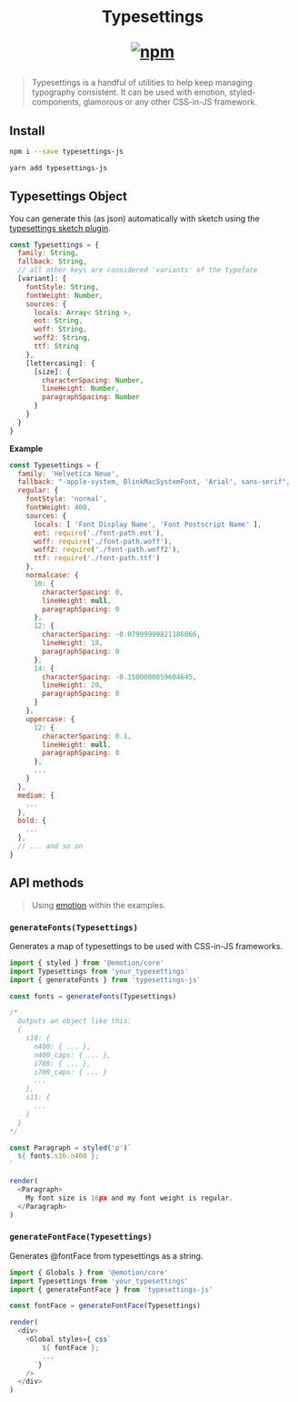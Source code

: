 <h1 align="center">
Typesettings

[![npm](https://img.shields.io/npm/v/typesettings-js.svg?style=flat-square)](https://www.npmjs.com/package/typesettings-js)
</h1>

> Typesettings is a handful of utilities to help keep managing typography consistent. It can be used with emotion, styled-components, glamorous or any other CSS-in-JS framework.

## Install

```sh
npm i --save typesettings-js

yarn add typesettings-js
```

## Typesettings Object

You can generate this (as json) automatically with sketch using the [typesettings sketch plugin](https://github.com/buames/typesettings-sketch-plugin).

```js
const Typesettings = {
  family: String,
  fallback: String,
  // all other keys are considered 'variants' of the typeface
  [variant]: {
    fontStyle: String,
    fontWeight: Number,
    sources: {
      locals: Array< String >,
      eot: String,
      woff: String,
      woff2: String,
      ttf: String
    },
    [lettercasing]: {
      [size]: {
        characterSpacing: Number,
        lineHeight: Number,
        paragraphSpacing: Number
      }
    }
  }
}
```

**Example**

```js
const Typesettings = {
  family: 'Helvetica Neue',
  fallback: "-apple-system, BlinkMacSystemFont, 'Arial', sans-serif",
  regular: {
    fontStyle: 'normal',
    fontWeight: 400,
    sources: {
      locals: [ 'Font Display Name', 'Font Postscript Name' ],
      eot: require('./font-path.eot'),
      woff: require('./font-path.woff'),
      woff2: require('./font-path.woff2'),
      ttf: require('./font-path.ttf')
    },
    normalcase: {
      10: {
        characterSpacing: 0,
        lineHeight: null,
        paragraphSpacing: 0
      },
      12: {
        characterSpacing: -0.07999999821186066,
        lineHeight: 18,
        paragraphSpacing: 0
      },
      14: {
        characterSpacing: -0.1500000059604645,
        lineHeight: 20,
        paragraphSpacing: 0
      }
    },
    uppercase: {
      12: {
        characterSpacing: 0.1,
        lineHeight: null,
        paragraphSpacing: 0
      },
      ... 
    }
  },
  medium: {
    ...
  },
  bold: {
    ...
  },
  // ... and so on
}
```


## API methods

> Using [emotion](https://github.com/emotion-js/emotion) within the examples.

### `generateFonts(Typesettings)`

Generates a map of typesettings to be used with CSS-in-JS frameworks.

```js
import { styled } from '@emotion/core'
import Typesettings from 'your_typesettings'
import { generateFonts } from 'typesettings-js'

const fonts = generateFonts(Typesettings)

/*
  Outputs an object like this:
  {
    s10: {
      n400: { ... },
      n400_caps: { ... },
      i700: { ... },
      i700_caps: { ... }
      ...
    },
    s11: {
      ...
    }
  }
*/

const Paragraph = styled('p')`
  ${ fonts.s16.n400 };
`

render(
  <Paragraph>
    My font size is 16px and my font weight is regular.
  </Paragraph>
)
```

### `generateFontFace(Typesettings)`

Generates @fontFace from typesettings as a string.

```js
import { Globals } from '@emotion/core'
import Typesettings from 'your_typesettings'
import { generateFontFace } from 'typesettings-js'

const fontFace = generateFontFace(Typesettings)

render(
  <div>
    <Global styles={ css`
        ${ fontFace };
        ... 
      `}
    />
  </div>
)
```

